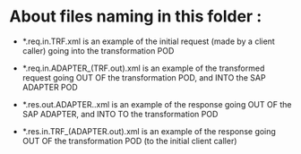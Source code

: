 # About files naming in this folder :

- *.req.in.TRF.xml is an example of the initial request (made by a client caller) going into the transformation POD

- *.req.in.ADAPTER_(TRF.out).xml is an example of the transformed request going OUT OF the transformation POD, and INTO the SAP ADAPTER POD

- *.res.out.ADAPTER..xml is an example of the response going OUT OF the SAP ADAPTER, and INTO TO the transformation POD

- *.res.in.TRF_(ADAPTER.out).xml is an example of the response going OUT OF the transformation POD (to the initial client caller)